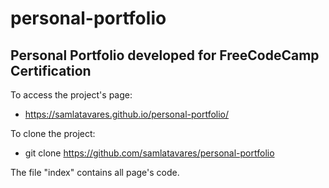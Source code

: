 # personal-portfolio
## Personal Portfolio developed for FreeCodeCamp Certification

To access the project's page:
- https://samlatavares.github.io/personal-portfolio/

To clone the project:
- git clone https://github.com/samlatavares/personal-portfolio

The file "index" contains all page's code.
